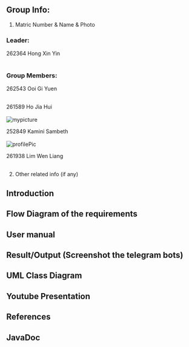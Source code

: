 ## Group Info:
1. Matric Number & Name & Photo

### Leader:
<p>
262364 Hong Xin Yin <br /> <br />


<p>
<p> 
    
### Group Members:
262543 Ooi Gi Yuen <br/> <br />

261589 Ho Jia Hui <br /> <br />
    ![mypicture](https://github.com/STIW3054-A192/stiw3054-groupproject-themavericks/blob/master/images/Ho%20JIa%20Hui%20261589.png)

252849 Kamini Sambeth <br /> <br />
    ![profilePic](https://github.com/STIW3054-A192/stiw3054-groupproject-themavericks/blob/master/images/KaminiSambeth.jpg)

261938 Lim Wen Liang <br /> <br />

<p>

2. Other related info (if any)

## Introduction
## Flow Diagram of the requirements
## User manual
## Result/Output (Screenshot the telegram bots)
## UML Class Diagram
## Youtube Presentation
## References
## JavaDoc
